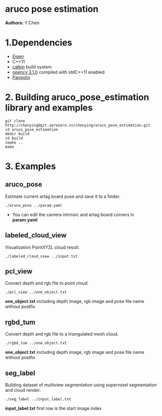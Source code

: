 # aruco pose estimation
**Authors:** Y.Chen


# 1.Dependencies
* [Eigen](http://eigen.tuxfamily.org/index.php?title=Main_Page)
* C++11
* [catkin](http://wiki.ros.org/catkin) build system
* [opencv 3.1.0](https://github.com/opencv/opencv) compiled with stdC++11 enabled
* [Pangolin](https://github.com/stevenlovegrove/Pangolin)


# 2. Building aruco_pose_estimation library and examples

```code
git clone http://chenying@git.zerozero.cn/chenying/aruco_pose_estimation.git
cd aruco_pose_estimation
mkdir build
cd build
cmake ..
make
```

# 3. Examples

## aruco_pose

Estimate current artag board pose and save it to a folder.

```
./aruco_pose ../param.yaml
```
* You can edit the camera intrinsic and artag board corners in **param.yaml**

## labeled_cloud_view

Visualization PointXYZL cloud result.
```
./labeled_cloud_view ../input.txt
```

## pcl_view

Convert depth and rgb file to point cloud.

```
./pcl_view ../one_object.txt
```
**one_object.txt** including depth image, rgb image and pose file name without postfix

## rgbd_tum

Convert depth and rgb file to a triangulated mesh cloud.

```
./rgbd_tum ../one_object.txt
```
**one_object.txt** including depth image, rgb image and pose file name without postfix

## seg_label

Building dataset of multiview segmentation using supervoxel segmentation and cloud render.

```
./seg_label ../input_label.txt
```
**input_label.txt** first row is the start image index
